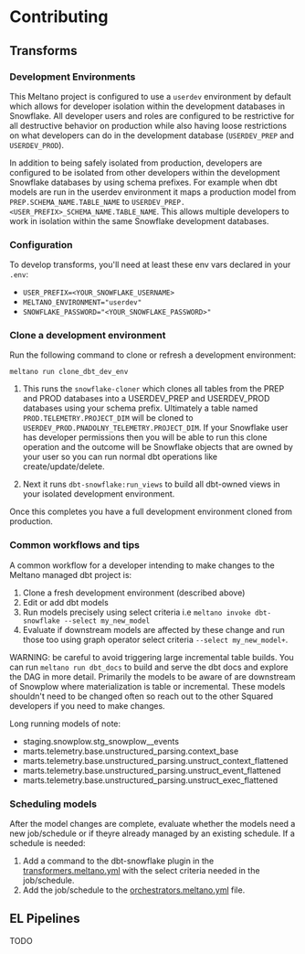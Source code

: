 # Contributing

## Transforms

### Development Environments

This Meltano project is configured to use a `userdev` environment by default which allows for developer isolation within the development databases in Snowflake.
All developer users and roles are configured to be restrictive for all destructive behavior on production while also having loose restrictions on what developers can do in the development database (`USERDEV_PREP` and `USERDEV_PROD`).

In addition to being safely isolated from production, developers are configured to be isolated from other developers within the development Snowflake databases by using schema prefixes.
For example when dbt models are run in the userdev environment it maps a production model from `PREP.SCHEMA_NAME.TABLE_NAME` to `USERDEV_PREP.<USER_PREFIX>_SCHEMA_NAME.TABLE_NAME`.
This allows multiple developers to work in isolation within the same Snowflake development databases.

### Configuration

To develop transforms, you'll need at least these env vars declared in your `.env`:

- `USER_PREFIX=<YOUR_SNOWFLAKE_USERNAME>`
- `MELTANO_ENVIRONMENT="userdev"`
- `SNOWFLAKE_PASSWORD="<YOUR_SNOWFLAKE_PASSWORD>"`

### Clone a development environment

Run the following command to clone or refresh a development environment:

```console
meltano run clone_dbt_dev_env
```

1. This runs the `snowflake-cloner` which clones all tables from the PREP and PROD databases into a USERDEV_PREP and USERDEV_PROD databases using your schema prefix.
Ultimately a table named `PROD.TELEMETRY.PROJECT_DIM` will be cloned to `USERDEV_PROD.PNADOLNY_TELEMETRY.PROJECT_DIM`.
If your Snowflake user has developer permissions then you will be able to run this clone operation and the outcome will be Snowflake objects that are owned by your user so you can run normal dbt operations like create/update/delete.

2. Next it runs `dbt-snowflake:run_views` to build all dbt-owned views in your isolated development environment.

Once this completes you have a full development environment cloned from production.

### Common workflows and tips

A common workflow for a developer intending to make changes to the Meltano managed dbt project is:

1. Clone a fresh development environment (described above)
2. Edit or add dbt models
3. Run models precisely using select criteria i.e `meltano invoke dbt-snowflake --select my_new_model`
4. Evaluate if downstream models are affected by these change and run those too using graph operator select criteria `--select my_new_model+`.


WARNING: be careful to avoid triggering large incremental table builds. You can run `meltano run dbt_docs` to build and serve the dbt docs and explore the DAG in more detail.
Primarily the models to be aware of are downstream of Snowplow where materialization is table or incremental.
These models shouldn't need to be changed often so reach out to the other Squared developers if you need to make changes.

Long running models of note:
- staging.snowplow.stg_snowplow__events
- marts.telemetry.base.unstructured_parsing.context_base
- marts.telemetry.base.unstructured_parsing.unstruct_context_flattened
- marts.telemetry.base.unstructured_parsing.unstruct_event_flattened
- marts.telemetry.base.unstructured_parsing.unstruct_exec_flattened


### Scheduling models

After the model changes are complete, evaluate whether the models need a new job/schedule or if theyre already managed by an existing schedule.
If a schedule is needed:

1. Add a command to the dbt-snowflake plugin in the [transformers.meltano.yml](trasform/transformers.meltano.yml) with the select criteria needed in the job/schedule.
2. Add the job/schedule to the [orchestrators.meltano.yml](orchestrate/orchestrators.meltano.yml) file.


## EL Pipelines

TODO
